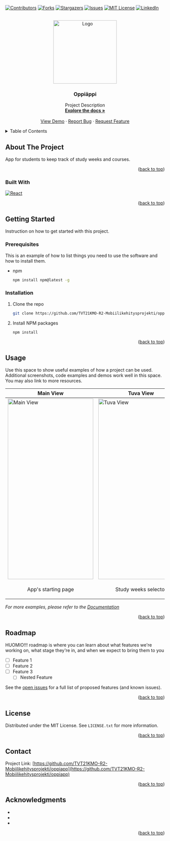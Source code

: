 
<a name="readme-top"></a>

<!-- PROJECT SHIELDS -->

[![Contributors][contributors-shield]][contributors-url]
[![Forks][forks-shield]][forks-url]
[![Stargazers][stars-shield]][stars-url]
[![Issues][issues-shield]][issues-url]
[![MIT License][license-shield]][license-url]
[![LinkedIn][linkedin-shield]][linkedin-url]



<!-- PROJECT LOGO -->

<br />
<div align="center">
  <a href="https://github.com/TVT21KMO-R2-Mobiilikehitysprojekti/oppiapp">
    <img src="https://github.com/TVT21KMO-R2-Mobiilikehitysprojekti/oppiapp/blob/main/assets/icon.png" alt="Logo" width="200" height="200">
  </a>

<h3 align="center">Oppiäppi</h3>

  <p align="center">
    Project Description
    <br />
    <a href="https://github.com/github_username/oppiapp"><strong>Explore the docs »</strong></a>
    <br />
    <br />
    <a href="https://github.com/github_username/oppiapp">View Demo</a>
    ·
    <a href="https://github.com/github_username/oppiapp/issues">Report Bug</a>
    ·
    <a href="https://github.com/github_username/oppiapp/issues">Request Feature</a>
  </p>
</div>



<!-- TABLE OF CONTENTS -->

<details>
  <summary>Table of Contents</summary>
  <ol>
    <li>
      <a href="#about-the-project">About The Project</a>
      <ul>
        <li><a href="#built-with">Built With</a></li>
      </ul>
    </li>
    <li>
      <a href="#getting-started">Getting Started</a>
      <ul>
        <li><a href="#prerequisites">Prerequisites</a></li>
        <li><a href="#installation">Installation</a></li>
      </ul>
    </li>
    <li><a href="#usage">Usage</a></li>
    <li><a href="#roadmap">Roadmap</a></li>
    <li><a href="#contributing">Contributing</a></li>
    <li><a href="#license">License</a></li>
    <li><a href="#contact">Contact</a></li>
    <li><a href="#acknowledgments">Acknowledgments</a></li>
  </ol>
</details>



<!-- ABOUT THE PROJECT -->
## About The Project

App for students to keep track of study weeks and courses.

<p align="right">(<a href="#readme-top">back to top</a>)</p>



### Built With

[![React][React.js]][React-url]
<p align="right">(<a href="#readme-top">back to top</a>)</p>

<!-- GETTING STARTED -->
## Getting Started

Instruction on how to get started with this project.
### Prerequisites

This is an example of how to list things you need to use the software and how to install them.
* npm
  ```sh
  npm install npm@latest -g
  ```
### Installation

1. Clone the repo
   ```sh
   git clone https://github.com/TVT21KMO-R2-Mobiilikehitysprojekti/oppiapp.git
   ```
2. Install NPM packages
   ```sh
   npm install
   ```
<p align="right">(<a href="#readme-top">back to top</a>)</p>


<!-- USAGE EXAMPLES -->
## Usage

Use this space to show useful examples of how a project can be used. Additional screenshots, code examples and demos work well in this space. You may also link to more resources.

| Main View  | Tuva View |
| ------------- | ------------- |
|<img src="https://github.com/TVT21KMO-R2-Mobiilikehitysprojekti/oppiapp/blob/main/assets/README/mainView.png" alt="Main View" width="270" height="570">|<img src="https://github.com/TVT21KMO-R2-Mobiilikehitysprojekti/oppiapp/blob/main/assets/README/tuva.png" alt="Tuva View" width="270" height="570">|
|<p align="center">App's starting page</p>|<p align="center">Study weeks selector</p>|


_For more examples, please refer to the [Documentation](https://example.com)_

<p align="right">(<a href="#readme-top">back to top</a>)</p>

<!-- ROADMAP -->
## Roadmap

HUOMIO!!! roadmap is where you can learn about what features we're working on, what stage they're in, and when we expect to bring them to you

- [ ] Feature 1
- [ ] Feature 2
- [ ] Feature 3
    - [ ] Nested Feature

See the [open issues](https://github.com/TVT21KMO-R2-Mobiilikehitysprojekti/oppiapp/issues) for a full list of proposed features (and known issues).

<p align="right">(<a href="#readme-top">back to top</a>)</p>



<!-- CONTRIBUTING -->


<!-- LICENSE -->
## License

Distributed under the MIT License. See `LICENSE.txt` for more information.

<p align="right">(<a href="#readme-top">back to top</a>)</p>


<!-- CONTACT -->
## Contact

Project Link: [https://github.com/TVT21KMO-R2-Mobiilikehitysprojekti/oppiapp](https://github.com/TVT21KMO-R2-Mobiilikehitysprojekti/oppiapp)

<p align="right">(<a href="#readme-top">back to top</a>)</p>

<!-- ACKNOWLEDGMENTS -->
## Acknowledgments

* []()
* []()
* []()

<p align="right">(<a href="#readme-top">back to top</a>)</p>



<!-- MARKDOWN LINKS & IMAGES -->
<!-- https://www.markdownguide.org/basic-syntax/#reference-style-links -->
[contributors-shield]: https://img.shields.io/github/contributors/TVT21KMO-R2-Mobiilikehitysprojekti/oppiapp.svg?style=for-the-badge
[contributors-url]: https://github.com/TVT21KMO-R2-Mobiilikehitysprojekti/oppiapp/graphs/contributors
[forks-shield]: https://img.shields.io/github/forks/TVT21KMO-R2-Mobiilikehitysprojekti/oppiapp.svg?style=for-the-badge
[forks-url]: https://github.com/TVT21KMO-R2-Mobiilikehitysprojekti/oppiapp/network/members
[stars-shield]: https://img.shields.io/github/stars/TVT21KMO-R2-Mobiilikehitysprojekti/oppiapp.svg?style=for-the-badge
[stars-url]: https://github.com/TVT21KMO-R2-Mobiilikehitysprojekti/oppiapp/stargazers
[issues-shield]: https://img.shields.io/github/issues/TVT21KMO-R2-Mobiilikehitysprojekti/oppiapp.svg?style=for-the-badge
[issues-url]: https://github.com/TVT21KMO-R2-Mobiilikehitysprojekti/oppiapp/issues
[license-shield]: https://img.shields.io/github/license/TVT21KMO-R2-Mobiilikehitysprojekti/oppiapp.svg?style=for-the-badge
[license-url]: https://github.com/TVT21KMO-R2-Mobiilikehitysprojekti/oppiapp/blob/master/LICENSE.txt
[linkedin-shield]: https://img.shields.io/badge/-LinkedIn-black.svg?style=for-the-badge&logo=linkedin&colorB=555
[linkedin-url]: https://linkedin.com/in/linkedin_username
[product-screenshot]: images/screenshot.png
[Next.js]: https://img.shields.io/badge/next.js-000000?style=for-the-badge&logo=nextdotjs&logoColor=white
[Next-url]: https://nextjs.org/
[React.js]: https://img.shields.io/badge/React-20232A?style=for-the-badge&logo=react&logoColor=61DAFB
[React-url]: https://reactjs.org/
[Vue.js]: https://img.shields.io/badge/Vue.js-35495E?style=for-the-badge&logo=vuedotjs&logoColor=4FC08D
[Vue-url]: https://vuejs.org/
[Angular.io]: https://img.shields.io/badge/Angular-DD0031?style=for-the-badge&logo=angular&logoColor=white
[Angular-url]: https://angular.io/
[Svelte.dev]: https://img.shields.io/badge/Svelte-4A4A55?style=for-the-badge&logo=svelte&logoColor=FF3E00
[Svelte-url]: https://svelte.dev/
[Laravel.com]: https://img.shields.io/badge/Laravel-FF2D20?style=for-the-badge&logo=laravel&logoColor=white
[Laravel-url]: https://laravel.com
[Bootstrap.com]: https://img.shields.io/badge/Bootstrap-563D7C?style=for-the-badge&logo=bootstrap&logoColor=white
[Bootstrap-url]: https://getbootstrap.com
[JQuery.com]: https://img.shields.io/badge/jQuery-0769AD?style=for-the-badge&logo=jquery&logoColor=white
[JQuery-url]: https://jquery.com 
